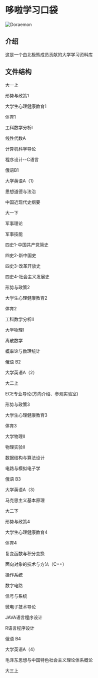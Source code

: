 # 哆啦学习口袋

![Doraemon](https://gitee.com/SMBU-POLARBEAR/DoraemonLearningPocket/raw/master/Pictures/Doraemon.jpg)


## 介绍
这是一个由北极熊成员贡献的大学学习资料库

## 文件结构

大一上

形势与政策1

大学生心理健康教育1

体育1

工科数学分析Ⅰ

线性代数A

计算机科学导论

程序设计--C语言

俄语B1

大学英语A（1）

思想道德与法治

中国近现代史纲要

大一下

军事理论

军事技能

四史1-中国共产党简史

四史2-新中国史

四史3-改革开放史

四史4-社会主义发展史

形势与政策2

大学生心理健康教育2

体育2

工科数学分析Ⅱ

大学物理Ⅰ

离散数学

概率论与数理统计

俄语 B2

大学英语A（2）

大二上

ECE专业导论(方向介绍、参观实验室)

形势与政策3

大学生心理健康教育3

体育3

大学物理Ⅱ

物理实验Ⅱ

数据结构与算法设计

电路与模拟电子学

俄语 B3

大学英语A（3）

马克思主义基本原理

大二下

形势与政策4

大学生心理健康教育4

体育4

复变函数与积分变换

面向对象的技术与方法（C++）

操作系统

数字电路

信号与系统

微电子技术导论

JAVA语言程序设计

R语言程序设计

俄语 B4

大学英语A（4）

毛泽东思想与中国特色社会主义理论体系概论

大三上















